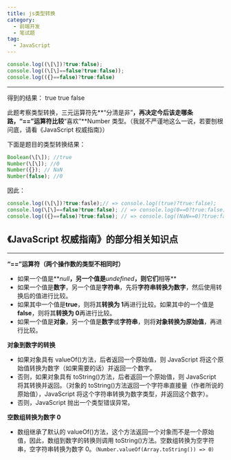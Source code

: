 ```yaml
---
title: js类型转换
category:
  - 前端开发
  - 笔试题
tag:
  - JavaScript
---
```


```javascript
console.log((\[\])?true:false);
console.log((\[\]==false?true:false));
console.log(({}==false)?true:false)
```

---

得到的结果：
true true false

此题考察类型转换，三元运算符先**“分清是非”**，再决定今后该走哪条路，“==”运算符比较**“喜欢”**Number 类型。（我就不严谨地这么一说，若要刨根问底，请看《JavaScript 权威指南》）

下面是题目的类型转换结果：

```js
Boolean(\[\]); //true
Number(\[\]); //0
Number({}); // NaN
Number(false); //0
```

因此：

```js
console.log((\[\])?true:fasle);// => console.log((true)?true:false);
console.log(\[\]==false?true:false); // => console.log(0==0?true:false);
console.log(({}==false)?true:false); // => console.log((NaN==0)?true:false);
```

## 《JavaScript 权威指南》的部分相关知识点

---

**“==”运算符（两个操作数的类型不相同时）**

- 如果一个值是**_null_**，另一个值是**_undefined_**，则它们**相等**
- 如果一个值是**数字**，另一个值是**字符串**，先将**字符串转换为数字**，然后使用转换后的值进行比较。
- 如果其中一个值是**true**，则将其**转换为 1**再进行比较。如果其中的一个值是**false**，则将其**转换为 0**再进行比较。
- 如果一个值是**对象**，另一个值是**数字**或**字符串**，则将**对象转换为原始值**，再进行比较。

**对象到数字的转换**

- 如果对象具有 valueOf()方法，后者返回一个原始值，则 JavaScript 将这个原始值转换为数字（如果需要的话）并返回一个数字。
- 否则，如果对象具有 toString()方法，后者返回一个原始值，则 JavaScript 将其转换并返回。（对象的 toString()方法返回一个字符串直接量（作者所说的原始值），JavaScript 将这个字符串转换为数字类型，并返回这个数字）。
- 否则，JavaScript 抛出一个类型错误异常。

**空数组转换为数字 0**

- 数组继承了默认的 valueOf()方法，这个方法返回一个对象而不是一个原始值，因此，数组到数字的转换则调用 toString()方法。空数组转换为空字符串，空字符串转换为数字 0。`（Number.valueOf(Array.toString()) => 0）`
